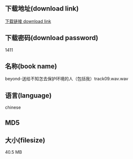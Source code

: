 ## 下载地址(download link)
[下载链接 download link](https://voluble-croquembouche-d321dc.netlify.app/?s=beyond-%E9%80%81%E7%BB%99%E4%B8%8D%E7%9F%A5%E6%80%8E%E5%8E%BB%E4%BF%9D%E6%8A%A4%E7%8E%AF%E5%A2%83%E7%9A%84%E4%BA%BA%EF%BC%88%E5%8C%85%E6%8B%AC%E6%88%91%EF%BC%89track09.wav)

## 下载密码(download password)
1411

## 名称(book name)
beyond-送给不知怎去保护环境的人（包括我）track09.wav.wav

## 语言(language)
chinese

## MD5


## 大小(filesize)
40.5 MB
